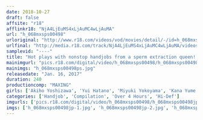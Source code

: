 ```yaml
---
date: 2018-10-27
draft: false
affsite: "r18"
afflinkr18: "NjA4LjEuMS4xLjAuMC4wLjAuMA"
url: "h_068mxsps00498"
urloriginal: "http://www.r18.com/videos/vod/movies/detail/-/id=h_068mxsps00498"
urlfinal: "http://media.r18.com/track/NjA4LjEuMS4xLjAuMC4wLjAuMA/videos/vod/movies/detail/-/id=h_068mxsps00498"
samplevid: "----"
title: "Hot plays with nonstop handjobs from a sperm extraction queen! How many liters of semen can she extract in 4 hours?"
mainimgurl: "pics.r18.com/digital/video/h_068mxsps00498/h_068mxsps00498ps.jpg"
mainimgs: "h_068mxsps00498ps.jpg"
releasedate: "Jan. 16, 2017"
duration: 240
productioncomp: "MAXING"
girls: ['Akiho Yoshizawa', 'Yui Hatano', 'Miyuki Yokoyama', 'Kana Yume', 'Nozomi Aso', 'Nono Mizusawa', 'Karin Aizawa', 'Yuria Mano', 'Miki Shibuya', 'Risa Shimizu']
categories: ['Handjob', 'Compilation', 'Over 4 Hours', 'Hi-Def']
imgurls: ['pics.r18.com/digital/video/h_068mxsps00498/h_068mxsps00498jp-1.jpg', 'pics.r18.com/digital/video/h_068mxsps00498/h_068mxsps00498jp-2.jpg', 'pics.r18.com/digital/video/h_068mxsps00498/h_068mxsps00498jp-3.jpg', 'pics.r18.com/digital/video/h_068mxsps00498/h_068mxsps00498jp-4.jpg', 'pics.r18.com/digital/video/h_068mxsps00498/h_068mxsps00498jp-5.jpg', 'pics.r18.com/digital/video/h_068mxsps00498/h_068mxsps00498jp-6.jpg', 'pics.r18.com/digital/video/h_068mxsps00498/h_068mxsps00498jp-7.jpg', 'pics.r18.com/digital/video/h_068mxsps00498/h_068mxsps00498jp-8.jpg', 'pics.r18.com/digital/video/h_068mxsps00498/h_068mxsps00498jp-9.jpg', 'pics.r18.com/digital/video/h_068mxsps00498/h_068mxsps00498jp-10.jpg', 'pics.r18.com/digital/video/h_068mxsps00498/h_068mxsps00498jp-11.jpg', 'pics.r18.com/digital/video/h_068mxsps00498/h_068mxsps00498jp-12.jpg', 'pics.r18.com/digital/video/h_068mxsps00498/h_068mxsps00498jp-13.jpg', 'pics.r18.com/digital/video/h_068mxsps00498/h_068mxsps00498jp-14.jpg', 'pics.r18.com/digital/video/h_068mxsps00498/h_068mxsps00498jp-15.jpg', 'pics.r18.com/digital/video/h_068mxsps00498/h_068mxsps00498jp-16.jpg', 'pics.r18.com/digital/video/h_068mxsps00498/h_068mxsps00498jp-17.jpg', 'pics.r18.com/digital/video/h_068mxsps00498/h_068mxsps00498jp-18.jpg', 'pics.r18.com/digital/video/h_068mxsps00498/h_068mxsps00498jp-19.jpg', 'pics.r18.com/digital/video/h_068mxsps00498/h_068mxsps00498jp-20.jpg']
imgs: ['h_068mxsps00498jp-1.jpg', 'h_068mxsps00498jp-2.jpg', 'h_068mxsps00498jp-3.jpg', 'h_068mxsps00498jp-4.jpg', 'h_068mxsps00498jp-5.jpg', 'h_068mxsps00498jp-6.jpg', 'h_068mxsps00498jp-7.jpg', 'h_068mxsps00498jp-8.jpg', 'h_068mxsps00498jp-9.jpg', 'h_068mxsps00498jp-10.jpg', 'h_068mxsps00498jp-11.jpg', 'h_068mxsps00498jp-12.jpg', 'h_068mxsps00498jp-13.jpg', 'h_068mxsps00498jp-14.jpg', 'h_068mxsps00498jp-15.jpg', 'h_068mxsps00498jp-16.jpg', 'h_068mxsps00498jp-17.jpg', 'h_068mxsps00498jp-18.jpg', 'h_068mxsps00498jp-19.jpg', 'h_068mxsps00498jp-20.jpg']
---
```

